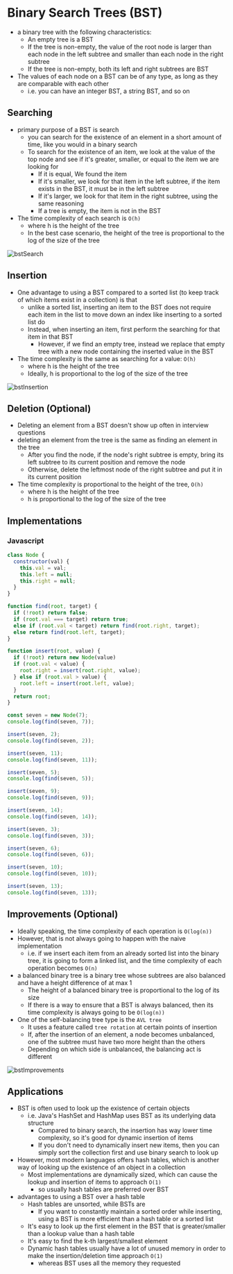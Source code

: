 # Binary Search Trees (BST)
- a binary tree with the following characteristics:
  - An empty tree is a BST
  - If the tree is non-empty, the value of the root node is larger than each node in the left subtree and smaller than each node in the right subtree
  - If the tree is non-empty, both its left and right subtrees are BST
- The values of each node on a BST can be of any type, as long as they are comparable with each other
  - i.e. you can have an integer BST, a string BST, and so on
## Searching
- primary purpose of a BST is search
  - you can search for the existence of an element in a short amount of time, like you would in a binary search
  - To search for the existence of an item, we look at the value of the top node and see if it's greater, smaller, or equal to the item we are looking for
    - If it is equal, We found the item
    - If it's smaller, we look for that item in the left subtree, if the item exists in the BST, it must be in the left subtree
    - If it's larger, we look for that item in the right subtree, using the same reasoning
    - If a tree is empty, the item is not in the BST
- The time complexity of each search is `O(h)`
  - where h is the height of the tree
  - In the best case scenario, the height of the tree is proportional to the log of the size of the tree

![bstSearch](../../images/bstSearch.gif)

## Insertion
- One advantage to using a BST compared to a sorted list (to keep track of which items exist in a collection) is that
  - unlike a sorted list, inserting an item to the BST does not require each item in the list to move down an index like inserting to a sorted list do
  - Instead, when inserting an item, first perform the searching for that item in that BST
    - However, if we find an empty tree, instead we replace that empty tree with a new node containing the inserted value in the BST
- The time complexity is the same as searching for a value: `O(h)`
  - where h is the height of the tree
  - Ideally, h is proportional to the log of the size of the tree

![bstInsertion](../../images/bstInsertion.png)

## Deletion (Optional)
- Deleting an element from a BST doesn't show up often in interview questions
- deleting an element from the tree is the same as finding an element in the tree
  - After you find the node, if the node's right subtree is empty, bring its left subtree to its current position and remove the node
  - Otherwise, delete the leftmost node of the right subtree and put it in its current position
- The time complexity is proportional to the height of the tree, `O(h)`
  - where h is the height of the tree
  - h is proportional to the log of the size of the tree

## Implementations
### Javascript
```javascript
class Node {
  constructor(val) {
    this.val = val;
    this.left = null;
    this.right = null;
  }
}

function find(root, target) {
  if (!root) return false;
  if (root.val === target) return true;
  else if (root.val < target) return find(root.right, target);
  else return find(root.left, target);
}

function insert(root, value) {
  if (!root) return new Node(value)
  if (root.val < value) {
    root.right = insert(root.right, value);
  } else if (root.val > value) {
    root.left = insert(root.left, value);
  }
  return root;
}

const seven = new Node(7);
console.log(find(seven, 7));

insert(seven, 2);
console.log(find(seven, 2));

insert(seven, 11);
console.log(find(seven, 11));

insert(seven, 5);
console.log(find(seven, 5));

insert(seven, 9);
console.log(find(seven, 9));

insert(seven, 14);
console.log(find(seven, 14));

insert(seven, 3);
console.log(find(seven, 3));

insert(seven, 6);
console.log(find(seven, 6));

insert(seven, 10);
console.log(find(seven, 10));

insert(seven, 13);
console.log(find(seven, 13));

```
## Improvements (Optional)
- Ideally speaking, the time complexity of each operation is `O(log(n))`
- However, that is not always going to happen with the naive implementation
  - i.e. if we insert each item from an already sorted list into the binary tree, it is going to form a linked list, and the time complexity of each operation becomes `O(n)`
- a balanced binary tree is a binary tree whose subtrees are also balanced and have a height difference of at max 1
  - The height of a balanced binary tree is proportional to the log of its size
  - If there is a way to ensure that a BST is always balanced, then its time complexity is always going to be `O(log(n))`
- One of the self-balancing tree type is the `AVL tree`
  - It uses a feature called `tree rotation` at certain points of insertion
  - If, after the insertion of an element, a node becomes unbalanced, one of the subtree must have two more height than the others
  - Depending on which side is unbalanced, the balancing act is different

![bstImprovements](../../images/bstImprovements.gif)

## Applications
- BST is often used to look up the existence of certain objects
  - i.e. Java's HashSet and HashMap uses BST as its underlying data structure
    - Compared to binary search, the insertion has way lower time complexity, so it's good for dynamic insertion of items
    - If you don't need to dynamically insert new items, then you can simply sort the collection first and use binary search to look up
- However, most modern languages offers hash tables, which is another way of looking up the existence of an object in a collection
  - Most implementations are dynamically sized, which can cause the lookup and insertion of items to approach `O(1)`
    - so usually hash tables are preferred over BST
- advantages to using a BST over a hash table
  - Hash tables are unsorted, while BSTs are
    - If you want to constantly maintain a sorted order while inserting, using a BST is more efficient than a hash table or a sorted list
  - It's easy to look up the first element in the BST that is greater/smaller than a lookup value than a hash table
  - It's easy to find the k-th largest/smallest element
  - Dynamic hash tables usually have a lot of unused memory in order to make the insertion/deletion time approach `O(1)`
    - whereas BST uses all the memory they requested

